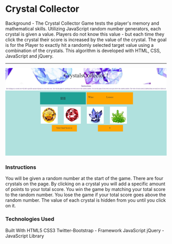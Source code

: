 
# Crystal Collector
Background - The Crystal Collector Game tests the player's memory and mathematical skills. Utilizing JavaScript random number generators, each crystal is given a value. Players do not know this value - but each time they click the crystal their score is increased by the value of the crystal. The goal is for the Player to exactly hit a randomly selected target value using a combination of the crystals. This algorithm is developed with HTML, CSS, JavaScript and jQuery.

<hr>

![](./assets/images/Capture.JPG)


### Instructions
You will be given a random number at the start of the game. There are four crystals on the page. By clicking on a crystal you will add a specific amount of points to your total score. You win the game by matching your total score to the random number. You lose the game if your total score goes above the random number. The value of each crystal is hidden from you until you click on it.


### Technologies Used
Built With HTML5 CSS3 Twitter-Bootstrap - Framework JavaScript jQuery - JavaScript Library

